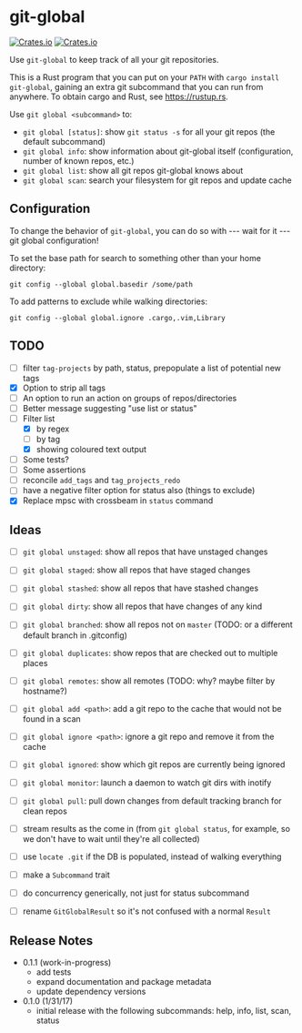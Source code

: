 # git-global

[![Crates.io](https://img.shields.io/crates/v/git-global.svg)](https://crates.io/crates/git-global)
[![Crates.io](https://img.shields.io/crates/d/git-global.svg)](https://crates.io/crates/git-global)

Use `git-global` to keep track of all your git repositories.

This is a Rust program that you can put on your `PATH` with `cargo install git-global`, gaining an extra git subcommand that you can run from anywhere. To
obtain cargo and Rust, see https://rustup.rs.

Use `git global <subcommand>` to:

- `git global [status]`: show `git status -s` for all your git repos (the
  default subcommand)
- `git global info`: show information about git-global itself (configuration,
  number of known repos, etc.)
- `git global list`: show all git repos git-global knows about
- `git global scan`: search your filesystem for git repos and update cache

## Configuration

To change the behavior of `git-global`, you can do so with --- wait for it
--- git global configuration!

To set the base path for search to something other than your home directory:

```
git config --global global.basedir /some/path
```

To add patterns to exclude while walking directories:

```
git config --global global.ignore .cargo,.vim,Library
```

## TODO

- [ ] filter `tag-projects` by path, status, prepopulate a list of potential new tags
- [x] Option to strip all tags
- [ ] An option to run an action on groups of repos/directories
- [ ] Better message suggesting "use list or status"
- [ ] Filter list
  - [x] by regex
  - [ ] by tag
  - [x] showing coloured text output
- [ ] Some tests?
- [ ] Some assertions
- [ ] reconcile `add_tags` and `tag_projects_redo`
- [ ] have a negative filter option for status also (things to exclude)
- [x] Replace mpsc with crossbeam in `status` command

## Ideas

- [ ] `git global unstaged`: show all repos that have unstaged changes
- [ ] `git global staged`: show all repos that have staged changes
- [ ] `git global stashed`: show all repos that have stashed changes
- [ ] `git global dirty`: show all repos that have changes of any kind
- [ ] `git global branched`: show all repos not on `master` (TODO: or a different
      default branch in .gitconfig)
- [ ] `git global duplicates`: show repos that are checked out to multiple places
- [ ] `git global remotes`: show all remotes (TODO: why? maybe filter by hostname?)

- [ ] `git global add <path>`: add a git repo to the cache that would not be found in a scan
- [ ] `git global ignore <path>`: ignore a git repo and remove it from the cache
- [ ] `git global ignored`: show which git repos are currently being ignored
- [ ] `git global monitor`: launch a daemon to watch git dirs with inotify
- [ ] `git global pull`: pull down changes from default tracking branch for clean repos

- [ ] stream results as the come in (from `git global status`, for example, so we don't
      have to wait until they're all collected)
- [ ] use `locate .git` if the DB is populated, instead of walking everything
- [ ] make a `Subcommand` trait
- [ ] do concurrency generically, not just for status subcommand
- [ ] rename `GitGlobalResult` so it's not confused with a normal `Result`

## Release Notes

- 0.1.1 (work-in-progress)
  - add tests
  - expand documentation and package metadata
  - update dependency versions
- 0.1.0 (1/31/17)
  - initial release with the following subcommands: help, info, list, scan, status
